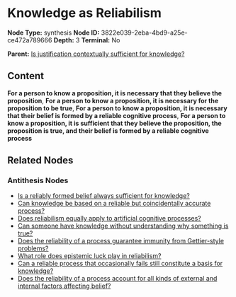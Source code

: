 # Knowledge as Reliabilism

**Node Type:** synthesis
**Node ID:** 3822e039-2eba-4bd9-a25e-ce472a789666
**Depth:** 3
**Terminal:** No

**Parent:** [Is justification contextually sufficient for knowledge?](is-justification-contextually-sufficient-for-knowledge-antithesis-5fb9072a-5544-447f-8bf9-58eb2752d40b.md)

## Content

**For a person to know a proposition, it is necessary that they believe the proposition**, **For a person to know a proposition, it is necessary for the proposition to be true**, **For a person to know a proposition, it is necessary that their belief is formed by a reliable cognitive process**, **For a person to know a proposition, it is sufficient that they believe the proposition, the proposition is true, and their belief is formed by a reliable cognitive process**

## Related Nodes

### Antithesis Nodes

- [Is a reliably formed belief always sufficient for knowledge?](is-a-reliably-formed-belief-always-sufficient-for-knowledge-antithesis-35f6896c-16a1-45f3-b560-2818eddca494.md)
- [Can knowledge be based on a reliable but coincidentally accurate process?](can-knowledge-be-based-on-a-reliable-but-coincidentally-accurate-process-antithesis-dbbea963-ed5f-460d-85b5-61f7b4d38d52.md)
- [Does reliabilism equally apply to artificial cognitive processes?](does-reliabilism-equally-apply-to-artificial-cognitive-processes-antithesis-05f5a5ac-1b8a-4b99-91e1-ce8afd229505.md)
- [Can someone have knowledge without understanding why something is true?](can-someone-have-knowledge-without-understanding-why-something-is-true-antithesis-ac5c7716-9182-4e61-9ba9-d79be5599c54.md)
- [Does the reliability of a process guarantee immunity from Gettier-style problems?](does-the-reliability-of-a-process-guarantee-immunity-from-gettier-style-problems-antithesis-9c481672-e176-4363-bc08-7d961110f339.md)
- [What role does epistemic luck play in reliabilism?](what-role-does-epistemic-luck-play-in-reliabilism-antithesis-56082995-b2e1-496d-856a-2c50a34c0c29.md)
- [Can a reliable process that occasionally fails still constitute a basis for knowledge?](can-a-reliable-process-that-occasionally-fails-still-constitute-a-basis-for-knowledge-antithesis-3881fed6-d661-41b8-aeaf-7a986f9dc794.md)
- [Does the reliability of a process account for all kinds of external and internal factors affecting belief?](does-the-reliability-of-a-process-account-for-all-kinds-of-external-and-internal-factors-affecting-belief-antithesis-fe020bc2-3259-4959-98fe-fe9446341466.md)
